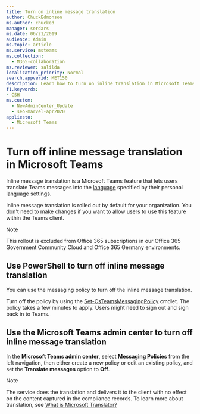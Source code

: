 ```yaml
---
title: Turn on inline message translation
author: ChuckEdmonson
ms.author: chucked
manager: serdars
ms.date: 06/21/2019
audience: Admin
ms.topic: article
ms.service: msteams
ms.collection: 
  - M365-collaboration
ms.reviewer: salilda
localization_priority: Normal
search.appverid: MET150
description: Learn how to turn on inline translation in Microsoft Teams using the Microsoft Teams admin center or PowerShell.
f1.keywords:
- CSH
ms.custom: 
  - NewAdminCenter_Update
  - seo-marvel-apr2020
appliesto: 
  - Microsoft Teams
---
```


# Turn off inline message translation in Microsoft Teams

Inline message translation is a Microsoft Teams feature that lets users translate Teams messages into the [language](https://support.office.com/article/translate-a-message-in-teams-d8926ce9-d6a6-47df-a416-f1adb62d3194) specified by their personal language settings.

Inline message translation is rolled out by default for your organization. You don't need to make changes if you want to allow users to use this feature within the Teams client.

> [!NOTE]
>This rollout is excluded from Office 365 subscriptions in our Office 365 Government Community Cloud and Office 365 Germany environments.

## Use PowerShell to turn off inline message translation

You can use the messaging policy to turn off the inline message translation.

Turn off the policy by using the [Set-CsTeamsMessagingPolicy](/powershell/module/skype/set-csteamsmessagingpolicy?view=skype-ps) cmdlet. The policy takes a few minutes to apply. Users might need to sign out and sign back in to Teams.

## Use the Microsoft Teams admin center to turn off inline message translation

In the **Microsoft Teams admin center**, select **Messaging Policies** from the left navigation, then either create a new policy or edit an existing policy, and set the **Translate messages** option to **Off**.

> [!NOTE]
> The service does the translation and delivers it to the client with no effect on the content captured in the compliance records. To learn more about translation, see [What is Microsoft Translator?](/azure/cognitive-services/translator/translator-info-overview)